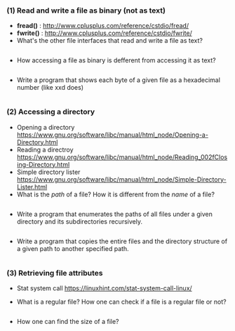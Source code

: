 ### (1) Read and write a file as binary (not as text)

+ __fread()__ : <http://www.cplusplus.com/reference/cstdio/fread/>  
+ __fwrite()__ : <http://www.cplusplus.com/reference/cstdio/fwrite/>  
+ What's the other file interfaces that read and write a file as text?
```markdown

```
+ How accessing a file as binary is defferent from accessing it as text?  
```markdown

```
+ Write a program that shows each byte of a given file as a hexadecimal number (like xxd does)  
```markdown

```
### (2) Accessing a directory
+ Opening a directory  <https://www.gnu.org/software/libc/manual/html_node/Opening-a-Directory.html>
+ Reading a directroy  <https://www.gnu.org/software/libc/manual/html_node/Reading_002fClosing-Directory.html>  
+ Simple directory lister  <https://www.gnu.org/software/libc/manual/html_node/Simple-Directory-Lister.html>  
+ What is the _path_ of a file? How it is different from the _name_ of a file?  
```markdown

```
+ Write a program that enumerates the paths of all files under a given directory and its subdirectories recursively.  
```markdown

```
+ Write a program that copies the entire files and the directory structure of a given path to another specified path.  
```markdown

```
### (3) Retrieving file attributes  
+ Stat system call  <https://linuxhint.com/stat-system-call-linux/>    

+ What is a regular file? How one can check if a file is a regular file or not?    
```markdown

```
+ How one can find the size of a file?    
```markdown

```